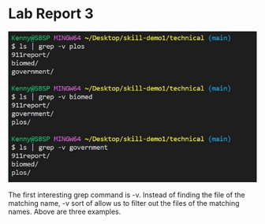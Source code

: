 # Lab Report 3
![image1](2.jpg)

The first interesting grep command is -v. Instead of finding the file of the matching name, -v sort of allow us to filter out the files of the matching names. Above are three examples.
